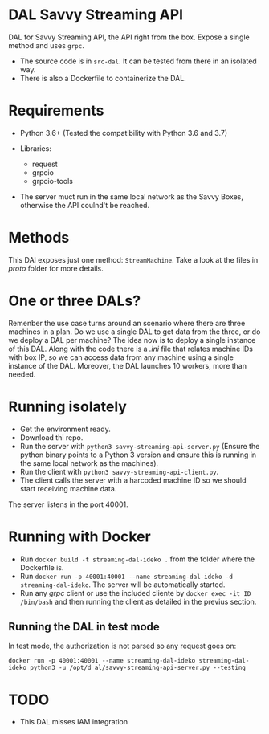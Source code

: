 # DAL Savvy Streaming API

DAL for Savvy Streaming API, the API right from the box. Expose a single method and uses `grpc`. 

* The source code is in `src-dal`. It can be tested from there in an isolated way.
* There is also a Dockerfile to containerize the DAL.

# Requirements

* Python 3.6+ (Tested the compatibility with Python 3.6 and 3.7)
* Libraries:

  * request
  * grpcio
  * grpcio-tools
  
* The server muct run in the same local network as the Savvy Boxes, otherwise the API coulnd't be reached.

# Methods

This DAl exposes just one method: `StreamMachine`. Take a look at the files in _proto_ folder for more details.

# One or three DALs?

Remenber the use case turns around an scenario where there are three machines in a plan. Do we use a single DAL to get data from the three, or do we deploy a DAL per machine? The idea now is to deploy a single instance of this DAL. Along with the code there is a _.ini_ file that relates machine IDs with box IP, so we can access data from any machine using a single instance of the DAL. Moreover, the DAL launches 10 workers, more than needed.

# Running isolately

* Get the environment ready.
* Download thi repo.
* Run the server with `python3 savvy-streaming-api-server.py` (Ensure the python binary points to a Python 3 version and ensure this is running in the same local network as the machines).
* Run the client with `python3 savvy-streaming-api-client.py`.
* The client calls the server with a harcoded machine ID so we should start receiving machine data.

The server listens in the port 40001.

# Running with Docker

* Run `docker build -t streaming-dal-ideko .` from the folder where the Dockerfile is.
* Run `docker run -p 40001:40001 --name streaming-dal-ideko -d streaming-dal-ideko`. The server will be automatically started.
* Run any _grpc_ client or use the included cliente by `docker exec -it ID /bin/bash` and then running the client as detailed in the previus section.

## Running the DAL in test mode

In test mode, the authorization is not parsed so any request goes on:

`docker run -p 40001:40001 --name streaming-dal-ideko streaming-dal-ideko python3 -u /opt/d al/savvy-streaming-api-server.py --testing`

# TODO

* This DAL misses IAM integration

